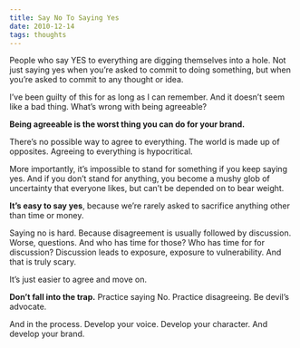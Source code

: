 ```yaml
---
title: Say No To Saying Yes
date: 2010-12-14
tags: thoughts
---
```


People who say YES to everything are digging themselves into a hole. Not just saying yes when you’re asked to commit to doing something, but when you’re asked to commit to any thought or idea.

I’ve been guilty of this for as long as I can remember. And it doesn’t seem like a bad thing. What’s wrong with being agreeable?

**Being agreeable is the worst thing you can do for your brand.**

There’s no possible way to agree to everything. The world is made up of opposites. Agreeing to everything is hypocritical.

More importantly, it’s impossible to stand for something if you keep saying yes. And if you don’t stand for anything, you become a mushy glob of uncertainty that everyone likes, but can’t be depended on to bear weight.

**It’s easy to say yes**, because we’re rarely asked to sacrifice anything other than time or money.

Saying no is hard. Because disagreement is usually followed by discussion. Worse, questions. And who has time for those? Who has time for for discussion? Discussion leads to exposure, exposure to vulnerability. And that is truly scary.

It’s just easier to agree and move on.

**Don’t fall into the trap.** Practice saying No. Practice disagreeing. Be devil’s advocate.

And in the process. Develop your voice. Develop your character. And develop your brand.
